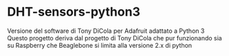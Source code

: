 DHT-sensors-python3
===================

Versione del software di Tony DiCola per Adafruit adattato a Python 3
Questo progetto deriva dal progetto di Tony DiCola che pur funzionando sia su Raspberry che Beaglebone si limita alla versione 2.x di python 
